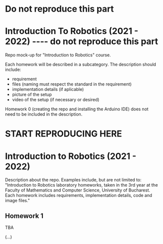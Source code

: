 # Do not reproduce this part
# Introduction To Robotics (2021 - 2022) ---- do not reproduce this part
Repo mock-up for "Introduction to Robotics" course.

Each homework will be described in a subcategory. The description should include:
- requirement
- files (naming must respect the standard in the requirement)
- implementation details (if aplicable)
- picture of the setup
- video of the setup (if necessary or desired)

Homework 0 (creating the repo and installing the Arduino IDE) does not need to be included in the description.

# START REPRODUCING HERE
# Introduction to Robotics (2021 - 2022)
Description about the repo.
Examples include, but are not limited to: "Introduction to Robotics laboratory homeworks, taken in the 3rd year at the Faculty of Mathematics and Computer Science, University of Bucharest. Each homework includes requirements, implementation details, code and image files."
  
## Homework 1
TBA

(...)
